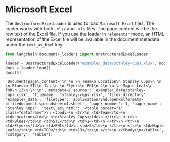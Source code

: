 # Microsoft Excel

The `UnstructuredExcelLoader` is used to load `Microsoft Excel` files. The loader works with both `.xlsx` and `.xls` files. The page content will be the raw text of the Excel file. If you use the loader in `"elements"` mode, an HTML representation of the Excel file will be available in the document metadata under the `text_as_html` key.

```python
from langchain.document\_loaders import UnstructuredExcelLoader  

```

```python
loader = UnstructuredExcelLoader("example\_data/stanley-cups.xlsx", mode="elements")  
docs = loader.load()  
docs[0]  

```

```text
 Document(page\_content='\n \n \n Team\n Location\n Stanley Cups\n \n \n Blues\n STL\n 1\n \n \n Flyers\n PHI\n 2\n \n \n Maple Leafs\n TOR\n 13\n \n \n', metadata={'source': 'example\_data/stanley-cups.xlsx', 'filename': 'stanley-cups.xlsx', 'file\_directory': 'example\_data', 'filetype': 'application/vnd.openxmlformats-officedocument.spreadsheetml.sheet', 'page\_number': 1, 'page\_name': 'Stanley Cups', 'text\_as\_html': '<table border="1" class="dataframe">\n <tbody>\n <tr>\n <td>Team</td>\n <td>Location</td>\n <td>Stanley Cups</td>\n </tr>\n <tr>\n <td>Blues</td>\n <td>STL</td>\n <td>1</td>\n </tr>\n <tr>\n <td>Flyers</td>\n <td>PHI</td>\n <td>2</td>\n </tr>\n <tr>\n <td>Maple Leafs</td>\n <td>TOR</td>\n <td>13</td>\n </tr>\n </tbody>\n</table>', 'category': 'Table'})  

```
